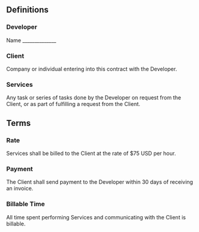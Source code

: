 ## Definitions

### Developer
Name ______________

### Client
Company or individual entering into this contract with the Developer.

### Services
Any task or series of tasks done by the Developer on request from the Client,
or as part of fulfilling a request from the Client.

## Terms

### Rate
Services shall be billed to the Client at the rate of $75 USD per hour.

### Payment
The Client shall send payment to the Developer within 30 days of receiving
an invoice.

### Billable Time
All time spent performing Services and communicating with the Client is
billable.
